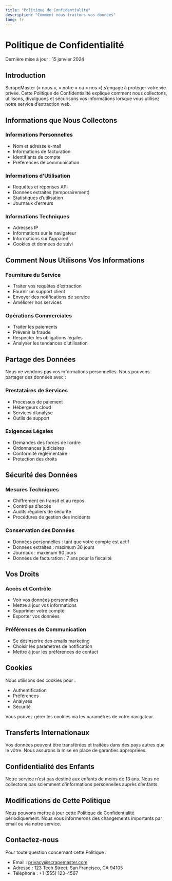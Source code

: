 ```yaml
---
title: "Politique de Confidentialité"
description: "Comment nous traitons vos données"
lang: fr
---
```


# Politique de Confidentialité

Dernière mise à jour : 15 janvier 2024

## Introduction

ScrapeMaster (« nous », « notre » ou « nos ») s’engage à protéger votre vie privée. Cette Politique de Confidentialité explique comment nous collectons, utilisons, divulguons et sécurisons vos informations lorsque vous utilisez notre service d’extraction web.

## Informations que Nous Collectons

### Informations Personnelles
- Nom et adresse e-mail
- Informations de facturation
- Identifiants de compte
- Préférences de communication

### Informations d’Utilisation
- Requêtes et réponses API
- Données extraites (temporairement)
- Statistiques d’utilisation
- Journaux d’erreurs

### Informations Techniques
- Adresses IP
- Informations sur le navigateur
- Informations sur l’appareil
- Cookies et données de suivi

## Comment Nous Utilisons Vos Informations

### Fourniture du Service
- Traiter vos requêtes d’extraction
- Fournir un support client
- Envoyer des notifications de service
- Améliorer nos services

### Opérations Commerciales
- Traiter les paiements
- Prévenir la fraude
- Respecter les obligations légales
- Analyser les tendances d’utilisation

## Partage des Données

Nous ne vendons pas vos informations personnelles. Nous pouvons partager des données avec :

### Prestataires de Services
- Processus de paiement
- Hébergeurs cloud
- Services d’analyse
- Outils de support

### Exigences Légales
- Demandes des forces de l’ordre
- Ordonnances judiciaires
- Conformité réglementaire
- Protection des droits

## Sécurité des Données

### Mesures Techniques
- Chiffrement en transit et au repos
- Contrôles d’accès
- Audits réguliers de sécurité
- Procédures de gestion des incidents

### Conservation des Données
- Données personnelles : tant que votre compte est actif
- Données extraites : maximum 30 jours
- Journaux : maximum 90 jours
- Données de facturation : 7 ans pour la fiscalité

## Vos Droits

### Accès et Contrôle
- Voir vos données personnelles
- Mettre à jour vos informations
- Supprimer votre compte
- Exporter vos données

### Préférences de Communication
- Se désinscrire des emails marketing
- Choisir les paramètres de notification
- Mettre à jour les préférences de contact

## Cookies

Nous utilisons des cookies pour :
- Authentification
- Préférences
- Analyses
- Sécurité

Vous pouvez gérer les cookies via les paramètres de votre navigateur.

## Transferts Internationaux

Vos données peuvent être transférées et traitées dans des pays autres que le vôtre. Nous assurons la mise en place de garanties appropriées.

## Confidentialité des Enfants

Notre service n’est pas destiné aux enfants de moins de 13 ans. Nous ne collectons pas sciemment d’informations personnelles auprès d’enfants.

## Modifications de Cette Politique

Nous pouvons mettre à jour cette Politique de Confidentialité périodiquement. Nous vous informerons des changements importants par email ou via notre service.

## Contactez-nous

Pour toute question concernant cette Politique :

- Email : privacy@scrapemaster.com  
- Adresse : 123 Tech Street, San Francisco, CA 94105  
- Téléphone : +1 (555) 123-4567
